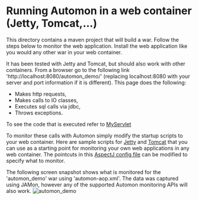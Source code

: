 # Running Automon in a web container (Jetty, Tomcat,...)
This directory contains a maven project that will build a war. Follow the steps below to monitor the web application.
Install the web application like you would any other war in your web container.

It has been tested with Jetty and Tomcat, but should also work with other containers.  From a browser go to the following link
 'http://localhost:8080/automon_demo/' (replacing localhost:8080 with your server and port information if it is different).  This page
 does the following:

* Makes http requests,
* Makes calls to IO classes,
* Executes sql calls via jdbc,
* Throws exceptions.

To see the code that is executed refer to [MyServlet](https://github.com/stevensouza/automon/blob/master/webapp_unwoven/src/main/java/com/stevesouza/webapp/MyServlet.java)

To monitor these calls with Automon simply modify the startup scripts to your web container.  Here are sample scripts for
[Jetty](https://github.com/stevensouza/automon/blob/master/examples/jettystart_ltw.sh) and [Tomcat](https://github.com/stevensouza/automon/blob/master/examples/tomcat8start_ltw.sh)
that you can use as a starting point for monitoring your own web applications in any web container. The pointcuts in this
 [AspectJ config file](https://github.com/stevensouza/automon/blob/master/examples/config/automon-aop.xml) can be modified to specify
 what to monitor.

The following screen snapshot shows what is monitored for the 'automon_demo' war using 'automon-aop.xml'. The data was captured
using JAMon, however any of the supported Automon monitoring APIs will also work.
![automon_demo](https://github.com/stevensouza/automon/blob/master/docs/automon_demo.png)
